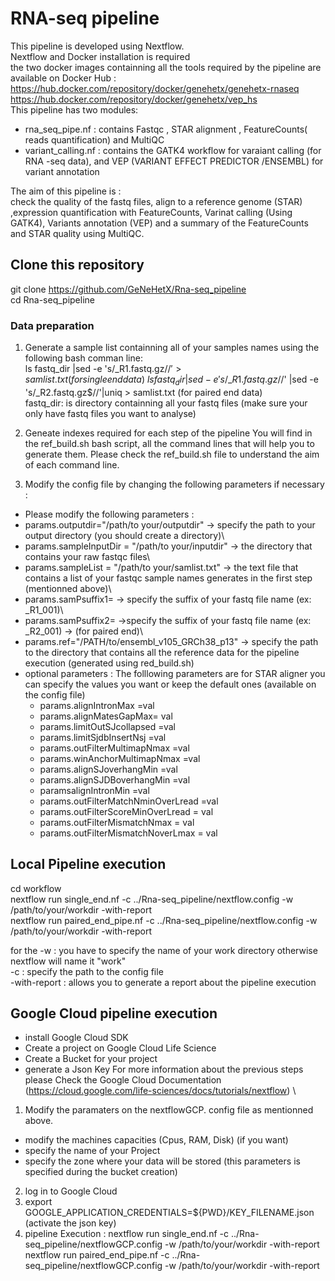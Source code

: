 # RNA-seq pipeline #
This pipeline is developed using Nextflow. \
Nextflow and Docker installation is required \
the two docker images containning all the tools required by the pipeline are available on Docker Hub : \
https://hub.docker.com/repository/docker/genehetx/genehetx-rnaseq \
https://hub.docker.com/repository/docker/genehetx/vep_hs \
This pipeline has two modules: 
* rna_seq_pipe.nf : contains  Fastqc , STAR alignment , FeatureCounts( reads quantification) and MultiQC
* variant_calling.nf : contains the GATK4 workflow for varaiant calling (for RNA -seq data), and VEP (VARIANT EFFECT PREDICTOR /ENSEMBL) for variant annotation 

The aim of this pipeline is : \
check the quality of the fastq files, align to a reference genome (STAR) ,expression quantification with FeatureCounts, Varinat calling (Using GATK4), Variants annotation (VEP) and a summary of the FeatureCounts and STAR quality using MultiQC.


## Clone this repository ##

git clone https://github.com/GeNeHetX/Rna-seq_pipeline \
cd Rna-seq_pipeline 

### Data preparation ###
 1. Generate a sample list containning all of your samples names using the following bash comman line: \
  ls fastq_dir |sed -e 's/\_R1.fastq.gz$//' > samlist.txt (for single end data) \
  ls fastq_dir |sed -e 's/\_R1.fastq.gz$//' |sed -e 's/\_R2.fastq.gz$//'|uniq > samlist.txt (for paired end data) \
  fastq_dir: is directory containning all your fastq files (make sure your only have fastq files you want to analyse) 
  
2. Geneate indexes required for each step of the pipeline 
You will find in the ref_build.sh bash script, all the command lines that will help you to generate them. Please check the ref_build.sh file to understand the aim of each command line. 


3. Modify the config file by changing the following parameters if necessary :
  * Please modify the following parameters :
   * params.outputdir="/path/to your/outputdir" -> specify the path to your output directory (you should create a directory)\
   * params.sampleInputDir = "/path/to your/inputdir"  -> the directory that contains your raw fastqc files\
   * params.sampleList = "/path/to your/samlist.txt"  -> the text file that contains a list of your fastqc sample names  generates in the first step (mentionned above)\
   * params.samPsuffix1=  -> specify the suffix of your fastq file name (ex: _R1_001)\
   * params.samPsuffix2=  ->specify the suffix of your fastq file name  (ex: _R2_001) -> (for paired end)\
   * params.ref="/PATH/to/ensembl_v105_GRCh38_p13" -> specify the path to the directory that  contains all the reference data for the pipeline execution (generated using red_build.sh)
 * optional parameters : The folllowing parameters are for STAR aligner you can specify the values you want or keep the default ones (available on the config file)
   * params.alignIntronMax =val 
   * params.alignMatesGapMax= val  
   * params.limitOutSJcollapsed =val  
   * params.limitSjdbInsertNsj =val
   * params.outFilterMultimapNmax =val 
   * params.winAnchorMultimapNmax =val  
   * params.alignSJoverhangMin =val 
   * params.alignSJDBoverhangMin =val  
   * paramsalignIntronMin =val 
   * params.outFilterMatchNminOverLread =val 
   * params.outFilterScoreMinOverLread = val 
   * params.outFilterMismatchNmax = val  
   * params.outFilterMismatchNoverLmax = val  


## Local Pipeline execution ##

cd workflow \
nextflow run single_end.nf -c ../Rna-seq_pipeline/nextflow.config  -w /path/to/your/workdir  -with-report \
nextflow run paired_end_pipe.nf -c ../Rna-seq_pipeline/nextflow.config  -w /path/to/your/workdir  -with-report 

for the -w : you have to specify the name of your work directory otherwise nextflow will name it "work"\
-c : specify the path to the config file\
-with-report : allows you to generate a report about the pipeline execution 

## Google Cloud pipeline execution ##
 * install Google Cloud SDK 
 * Create a project on Google Cloud Life Science 
 * Create a Bucket for your project 
 * generate a Json Key 
For more information about the previous steps please Check the Google Cloud Documentation (https://cloud.google.com/life-sciences/docs/tutorials/nextflow) \
 1. Modify the paramaters on the nextflowGCP. config file as mentionned above.
   * modify the machines capacities  (Cpus, RAM, Disk) (if you want)
   * specify the name of  your Project
   * specify the zone  where your data will be stored (this parameters is specified during the bucket creation) 
 2. log in to Google Cloud
 3. export GOOGLE_APPLICATION_CREDENTIALS=${PWD}/KEY_FILENAME.json (activate the json  key)
 4. pipeline Execution :
 nextflow run single_end.nf -c ../Rna-seq_pipeline/nextflowGCP.config  -w /path/to/your/workdir  -with-report\
 nextflow run paired_end_pipe.nf -c ../Rna-seq_pipeline/nextflowGCP.config  -w /path/to/your/workdir  -with-report







